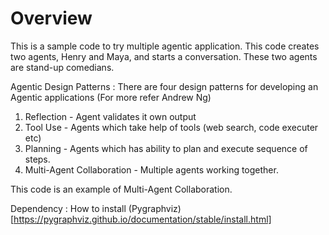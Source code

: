 # Overview
This is a sample code to try multiple agentic application. This code creates two agents, Henry and Maya, and starts a conversation. These two agents are stand-up comedians.

Agentic Design Patterns : There are four design patterns for developing an Agentic applications (For more refer Andrew Ng)
1. Reflection - Agent validates it own output
2. Tool Use - Agents which take help of tools (web search, code executer etc)
3. Planning - Agents which has ability to plan and execute sequence of steps.
4. Multi-Agent Collaboration - Multiple agents working together.

This code is an example of Multi-Agent Collaboration. 

Dependency :
How to install (Pygraphviz)[https://pygraphviz.github.io/documentation/stable/install.html]

